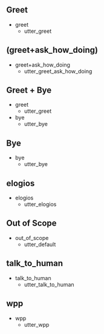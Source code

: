 ## Greet
* greet
    - utter_greet

## (greet+ask_how_doing)
* greet+ask_how_doing
    - utter_greet_ask_how_doing

## Greet + Bye
* greet
    - utter_greet
* bye
    - utter_bye

## Bye
* bye
    - utter_bye

## elogios
* elogios
    - utter_elogios

## Out of Scope
* out_of_scope
    - utter_default

## talk_to_human
* talk_to_human
    - utter_talk_to_human

## wpp
* wpp
    - utter_wpp
